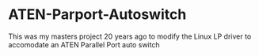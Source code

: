 # ATEN-Parport-Autoswitch
This was my masters project 20 years ago to modify the Linux LP driver to accomodate an ATEN Parallel Port auto switch
